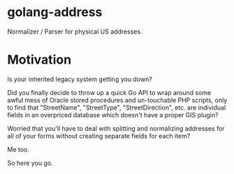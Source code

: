 # golang-address

Normalizer / Parser for physical US addresses.

# Motivation

Is your inherited legacy system getting you down?

Did you finally decide to throw up a quick Go API to wrap around some awful mess of Oracle stored procedures and un-touchable PHP scripts, only to find that "StreetName", "StreetType", "StreetDirection", etc. are individual fields in an overpriced database which doesn't have a proper GIS plugin?

Worried that you'll have to deal with splitting and normalizing addresses for all of your forms without creating separate fields for each item?

Me too.

So here you go.
